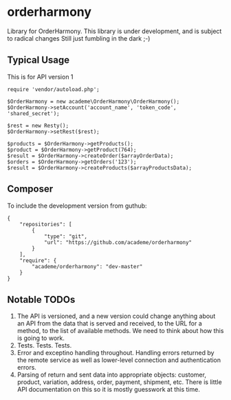 orderharmony
============

Library for OrderHarmony. This library is under development, and is subject to radical changes
Still just fumbling in the dark ;-)

Typical Usage
-------------

This is for API version 1

    require 'vendor/autoload.php';
    
    $OrderHarmony = new academe\OrderHarmony\OrderHarmony();
    $OrderHarmony->setAccount('account_name', 'token_code', 'shared_secret'); 
    
    $rest = new Resty();
    $OrderHarmony->setRest($rest); 
    
    $products = $OrderHarmony->getProducts();
    $product = $OrderHarmony->getProduct(764);
    $result = $OrderHarmony->createOrder($arrayOrderData);
    $orders = $OrderHarmony->getOrders('123');
    $result = $OrderHarmony->createProducts($arrayProductsData);

Composer
--------

To include the development version from guthub:

    {
        "repositories": [
            {
                "type": "git",
                "url": "https://github.com/academe/orderharmony"
            }
        ],
        "require": {
            "academe/orderharmony": "dev-master"
        }
    }

Notable TODOs
-------------

1. The API is versioned, and a new version could change anything about an API 
   from the data that is served and received, to the URL for a method, to the 
   list of available methods. We need to think about how this is going to work.
2. Tests. Tests. Tests.
3. Error and exceptino handling throughout. Handling errors returned by the remote 
   service as well as lower-level connection and authentication errors.
4. Parsing of return and sent data into appropriate objects: customer, product, 
   variation, address, order, payment, shipment, etc. There is little API documentation 
   on this so it is mostly guesswork at this time.


